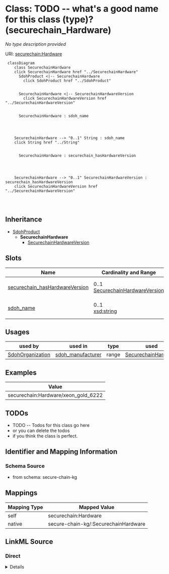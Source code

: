 

# Class: TODO -- what's a good name for this class (type)? (securechain_Hardware)


_No type description provided_





URI: [securechain:Hardware](https://w3id.org/secure-chain/Hardware)






```mermaid
 classDiagram
    class SecurechainHardware
    click SecurechainHardware href "../SecurechainHardware"
      SdohProduct <|-- SecurechainHardware
        click SdohProduct href "../SdohProduct"
      

      SecurechainHardware <|-- SecurechainHardwareVersion
        click SecurechainHardwareVersion href "../SecurechainHardwareVersion"
      
      
      SecurechainHardware : sdoh_name
        
          
    
    
    SecurechainHardware --> "0..1" String : sdoh_name
    click String href "../String"

        
      SecurechainHardware : securechain_hasHardwareVersion
        
          
    
    
    SecurechainHardware --> "0..1" SecurechainHardwareVersion : securechain_hasHardwareVersion
    click SecurechainHardwareVersion href "../SecurechainHardwareVersion"

        
      
```





## Inheritance
* [SdohProduct](../classes/SdohProduct.md)
    * **SecurechainHardware**
        * [SecurechainHardwareVersion](../classes/SecurechainHardwareVersion.md)



## Slots

| Name | Cardinality and Range | Description | Inheritance |
| ---  | --- | --- | --- |
| [securechain_hasHardwareVersion](../slots/securechain_hasHardwareVersion.md) | 0..1 <br/> [SecurechainHardwareVersion](../classes/SecurechainHardwareVersion.md) | No slot description provided | direct |
| [sdoh_name](../slots/sdoh_name.md) | 0..1 <br/> [xsd:string](xsd:string) | No slot description provided | direct |





## Usages

| used by | used in | type | used |
| ---  | --- | --- | --- |
| [SdohOrganization](../classes/SdohOrganization.md) | [sdoh_manufacturer](../slots/sdoh_manufacturer.md) | range | [SecurechainHardware](../classes/SecurechainHardware.md) |







## Examples

| Value |
| --- |
| securechain:Hardware/xeon_gold_6222 |

## TODOs

* TODO -- Todos for this class go here
* or you can delete the todos
* if you think the class is perfect.

## Identifier and Mapping Information







### Schema Source


* from schema: secure-chain-kg




## Mappings

| Mapping Type | Mapped Value |
| ---  | ---  |
| self | securechain:Hardware |
| native | secure-chain-kg/:SecurechainHardware |







## LinkML Source

<!-- TODO: investigate https://stackoverflow.com/questions/37606292/how-to-create-tabbed-code-blocks-in-mkdocs-or-sphinx -->

### Direct

<details>
```yaml
name: securechain_Hardware
description: No type description provided
title: TODO -- what's a good name for this class (type)?
todos:
- TODO -- Todos for this class go here
- or you can delete the todos
- if you think the class is perfect.
notes:
- Class with 53378 occurences.
examples:
- value: securechain:Hardware/xeon_gold_6222
from_schema: secure-chain-kg
rank: 1000
is_a: sdoh_Product
slots:
- securechain_hasHardwareVersion
- sdoh_name
class_uri: securechain:Hardware

```
</details>

### Induced

<details>
```yaml
name: securechain_Hardware
description: No type description provided
title: TODO -- what's a good name for this class (type)?
todos:
- TODO -- Todos for this class go here
- or you can delete the todos
- if you think the class is perfect.
notes:
- Class with 53378 occurences.
examples:
- value: securechain:Hardware/xeon_gold_6222
from_schema: secure-chain-kg
rank: 1000
is_a: sdoh_Product
attributes:
  securechain_hasHardwareVersion:
    name: securechain_hasHardwareVersion
    description: No slot description provided
    todos:
    - TODO -- Todos for this slot go here
    - or you can delete the todos
    - if you think the class is perfect.
    comments:
    - 57295 occurrences with subject type securechain_Hardware and object type securechain_HardwareVersion.
    examples:
    - value: securechain:Hardware/core_i5 securechain:hasHardwareVersion securechain:HardwareVersion/core_i5#2557m
    from_schema: secure-chain-kg
    rank: 1000
    slot_uri: securechain:hasHardwareVersion
    alias: securechain_hasHardwareVersion
    owner: securechain_Hardware
    domain_of:
    - securechain_Hardware
    range: securechain_HardwareVersion
  sdoh_name:
    name: sdoh_name
    description: No slot description provided
    todos:
    - TODO -- Todos for this slot go here
    - or you can delete the todos
    - if you think the class is perfect.
    comments:
    - 53378 occurrences with subject type securechain_Hardware and object type string.
    - 22002 occurrences with subject type sdoh_Organization and object type string.
    - 34469 occurrences with subject type securechain_Software and object type string.
    - 20 occurrences with subject type sdoh_CreativeWork and object type string.
    examples:
    - value: securechain:Hardware/nvr1xxx sdoh:name nvr1xxx
    - value: schema:Organization/opencaching sdoh:name opencaching
    - value: securechain:Software/libdime sdoh:name libdime
    - value: securechain:License/mit sdoh:name MIT License
    from_schema: secure-chain-kg
    rank: 1000
    slot_uri: sdoh:name
    alias: sdoh_name
    owner: securechain_Hardware
    domain_of:
    - sdoh_CreativeWork
    - sdoh_Organization
    - securechain_Hardware
    - securechain_Software
    range: string
class_uri: securechain:Hardware

```
</details>
